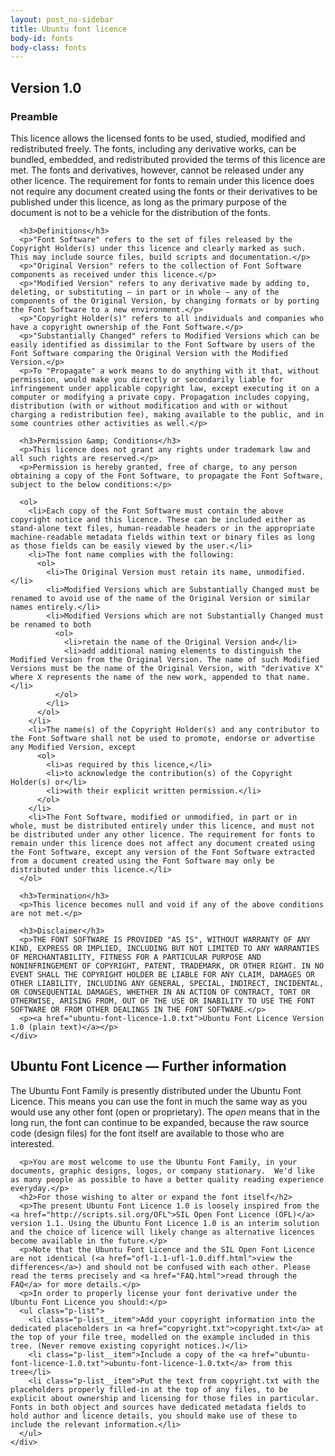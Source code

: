 ```yaml
---
layout: post_no-sidebar
title: Ubuntu font licence
body-id: fonts
body-class: fonts
---
```


<div class="p-strip--light">
  <div class="row">
    <div class="col-8">
      <h2>Version 1.0</h2>
      <h3>Preamble</h3>
      <p>This licence allows the licensed fonts to be used, studied, modified and redistributed freely. The fonts, including any derivative works, can be bundled, embedded, and redistributed provided the terms of this licence are met. The fonts and derivatives, however, cannot be released under any other licence. The requirement for fonts to remain under this licence does not require any document created using the fonts or their derivatives to be published under this licence, as long as the primary purpose of the document is not to be a vehicle for the distribution of the fonts.</p>

      <h3>Definitions</h3>
      <p>"Font Software" refers to the set of files released by the Copyright Holder(s) under this licence and clearly marked as such. This may include source files, build scripts and documentation.</p>
      <p>"Original Version" refers to the collection of Font Software components as received under this licence.</p>
      <p>"Modified Version" refers to any derivative made by adding to, deleting, or substituting — in part or in whole — any of the components of the Original Version, by changing formats or by porting the Font Software to a new environment.</p>
      <p>"Copyright Holder(s)" refers to all individuals and companies who have a copyright ownership of the Font Software.</p>
      <p>"Substantially Changed" refers to Modified Versions which can be easily identified as dissimilar to the Font Software by users of the Font Software comparing the Original Version with the Modified Version.</p>
      <p>To "Propagate" a work means to do anything with it that, without permission, would make you directly or secondarily liable for infringement under applicable copyright law, except executing it on a computer or modifying a private copy. Propagation includes copying, distribution (with or without modification and with or without charging a redistribution fee), making available to the public, and in some countries other activities as well.</p>

      <h3>Permission &amp; Conditions</h3>
      <p>This licence does not grant any rights under trademark law and all such rights are reserved.</p>
      <p>Permission is hereby granted, free of charge, to any person obtaining a copy of the Font Software, to propagate the Font Software, subject to the below conditions:</p>

      <ol>
        <li>Each copy of the Font Software must contain the above copyright notice and this licence. These can be included either as stand-alone text files, human-readable headers or in the appropriate machine-readable metadata fields within text or binary files as long as those fields can be easily viewed by the user.</li>
        <li>The font name complies with the following:
          <ol>
            <li>The Original Version must retain its name, unmodified.</li>
            <li>Modified Versions which are Substantially Changed must be renamed to avoid use of the name of the Original Version or similar names entirely.</li>
            <li>Modified Versions which are not Substantially Changed must be renamed to both
              <ol>
                <li>retain the name of the Original Version and</li>
                <li>add additional naming elements to distinguish the Modified Version from the Original Version. The name of such Modified Versions must be the name of the Original Version, with "derivative X" where X represents the name of the new work, appended to that name.</li>
              </ol>
            </li>
          </ol>
        </li>
        <li>The name(s) of the Copyright Holder(s) and any contributor to the Font Software shall not be used to promote, endorse or advertise any Modified Version, except
          <ol>
            <li>as required by this licence,</li>
            <li>to acknowledge the contribution(s) of the Copyright Holder(s) or</li>
            <li>with their explicit written permission.</li>
          </ol>
        </li>
        <li>The Font Software, modified or unmodified, in part or in whole, must be distributed entirely under this licence, and must not be distributed under any other licence. The requirement for fonts to remain under this licence does not affect any document created using the Font Software, except any version of the Font Software extracted from a document created using the Font Software may only be distributed under this licence.</li>
      </ol>

      <h3>Termination</h3>
      <p>This licence becomes null and void if any of the above conditions are not met.</p>

      <h3>Disclaimer</h3>
      <p>THE FONT SOFTWARE IS PROVIDED "AS IS", WITHOUT WARRANTY OF ANY KIND, EXPRESS OR IMPLIED, INCLUDING BUT NOT LIMITED TO ANY WARRANTIES OF MERCHANTABILITY, FITNESS FOR A PARTICULAR PURPOSE AND NONINFRINGEMENT OF COPYRIGHT, PATENT, TRADEMARK, OR OTHER RIGHT. IN NO EVENT SHALL THE COPYRIGHT HOLDER BE LIABLE FOR ANY CLAIM, DAMAGES OR OTHER LIABILITY, INCLUDING ANY GENERAL, SPECIAL, INDIRECT, INCIDENTAL, OR CONSEQUENTIAL DAMAGES, WHETHER IN AN ACTION OF CONTRACT, TORT OR OTHERWISE, ARISING FROM, OUT OF THE USE OR INABILITY TO USE THE FONT SOFTWARE OR FROM OTHER DEALINGS IN THE FONT SOFTWARE.</p>
      <p><a href="ubuntu-font-licence-1.0.txt">Ubuntu Font Licence Version 1.0 (plain text)</a></p>
    </div>
  </div>
</div>

<div class="p-strip">
  <div class="row">
    <div class="col-8">
      <h2>Ubuntu Font Licence &mdash; Further information</h2>
      <p>The Ubuntu Font Family is presently distributed under the Ubuntu Font Licence.  This means you can use the font in much the same way as you would use any other font (open or proprietary).  The <em>open</em> means that in the long run, the font can continue to be expanded, because the raw source code (design files) for the font itself are available to those who are interested.</p>

      <p>You are most welcome to use the Ubuntu Font Family, in your documents, graphic designs, logos, or company stationary.  We'd like as many people as possible to have a better quality reading experience everyday.</p>
      <h2>For those wishing to alter or expand the font itself</h2>
      <p>The present Ubuntu Font Licence 1.0 is loosely inspired from the <a href="http://scripts.sil.org/OFL">SIL Open Font Licence (OFL)</a> version 1.1. Using the Ubuntu Font Licence 1.0 is an interim solution and the choice of licence will likely change as alternative licences become available in the future.</p>
      <p>Note that the Ubuntu Font Licence and the SIL Open Font Licence are not identical (<a href="ofl-1.1-ufl-1.0.diff.html">view the differences</a>) and should not be confused with each other. Please read the terms precisely and <a href="FAQ.html">read through the FAQ</a> for more details.</p>
      <p>In order to properly license your font derivative under the Ubuntu Font Licence you should:</p>
      <ul class="p-list">
        <li class="p-list__item">Add your copyright information into the dedicated placeholders in <a href="copyright.txt">copyright.txt</a> at the top of your file tree, modelled on the example included in this tree. (Never remove existing copyright notices.)</li>
        <li class="p-list__item">Include a copy of the <a href="ubuntu-font-licence-1.0.txt">ubuntu-font-licence-1.0.txt</a> from this tree</li>
        <li class="p-list__item">Put the text from copyright.txt with the placeholders properly filled-in at the top of any files, to be explicit about ownership and licensing for those files in particular. Fonts in both object and sources have dedicated metadata fields to hold author and licence details, you should make use of these to include the relevant information.</li>
      </ul>
    </div>
  </div>
</div>
